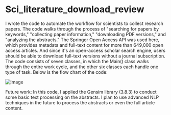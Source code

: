 # Sci_literature_download_review
I wrote the code to automate the workflow for scientists to collect research papers. The code walks through the process of "searching for papers by keywords," "collecting paper information," "downloading PDF versions," and "analyzing the abstracts." The Springer Open Access API was used here, which provides metadata and full-text content for more than 649,000 open access articles. And since it's an open-access scholar search engine, users should be able to download full-text versions without a journal subscription.
The code consists of seven classes, in which the Main() class walks through the entire work cycle, and the other six classes each handle one type of task. Below is the flow chart of the code:

![image](https://user-images.githubusercontent.com/74574958/157773182-3d459493-c8f4-48a0-99a0-dce50b8b2ab2.png)

Future work:
    In this code, I applied the Gensim library (3.8.3) to conduct some basic text processing on the abstracts. I plan to use advanced NLP techniques in the future to process the abstracts or even the full article content.
